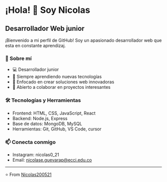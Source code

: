 # ¡Hola! 👋 Soy Nicolas

## Desarrollador Web junior

¡Bienvenido a mi perfil de GitHub! Soy un apasionado desarrollador web que esta en constante aprendizaj.

### 🚀 Sobre mí

- 💻 Desarrollador junior
- 🌱 Siempre aprendiendo nuevas tecnologías
- 🎯 Enfocado en crear soluciones web innovadoras
- 🤝 Abierto a colaborar en proyectos interesantes

### 🛠️ Tecnologías y Herramientas

- Frontend: HTML, CSS, JavaScript, React
- Backend: Node.js, Express
- Base de datos: MongoDB, MySQL
- Herramientas: Git, GitHub, VS Code, cursor

### 📫 Conecta conmigo

- Instagram: nicolas0_21
- Email: nicolase.guevarap@ecci.edu.co



---
⭐️ From [Nicolas200521](https://github.com/Nicolas200521)
